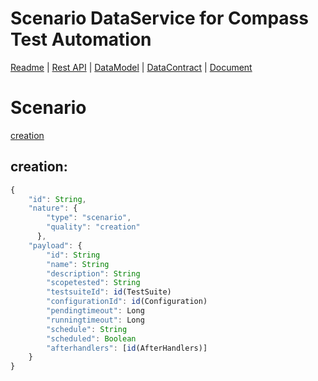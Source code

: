 # Scenario DataService for Compass Test Automation
[Readme](README.md) | [Rest API](RESTAPI.md) | [DataModel](DATAMODEL.md) | [DataContract](DATACONTRACT.md) | [Document](DOCUMENTATION.md)

# Scenario
[creation](#creation)

## creation:
```javascript
{
    "id": String,
    "nature": {
        "type": "scenario",
        "quality": "creation"
      },
    "payload": {
        "id": String
        "name": String
        "description": String
        "scopetested": String
        "testsuiteId": id(TestSuite)
        "configurationId": id(Configuration)
        "pendingtimeout": Long
        "runningtimeout": Long
        "schedule": String
        "scheduled": Boolean
        "afterhandlers": [id(AfterHandlers)]
    }
}
```
